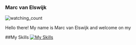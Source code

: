 ### Marc van Elswijk
<!--
Watching count
-->
<img src="https://komarev.com/ghpvc/?username=Marc-van-Elswijk&color=blue" alt="watching_count" />

<!--
Information about myself
-->
Hello there! My name is Marc van Elswijk and welcome on my 

<!--
My skills
-->
##My Skills
[![My Skills](https://skillicons.dev/icons?i=js,html,css,figma,discord,discordjs,nodejs,git,gitlab,idea,linkedin,mongodb,dotnet,cs,python,java,php,mysql,blender,npm,phpstorm,pycharm,robloxstudio,visualstudio,vscode)](https://skillicons.dev)
